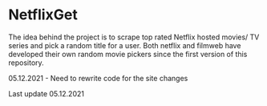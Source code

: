 # NetflixGet

The idea behind the project is to scrape top rated Netflix hosted movies/ TV series and pick a random title for a user. Both netflix and filmweb have developed their own random movie pickers since the first version of this repository.

05.12.2021 - Need to rewrite code for the site changes

Last update 05.12.2021